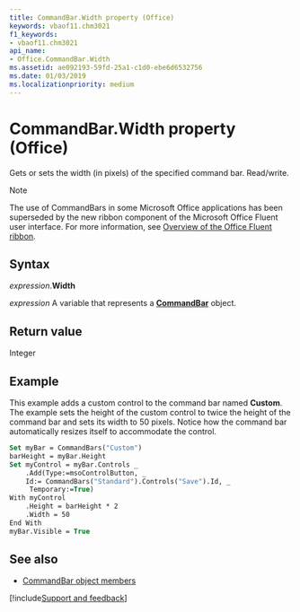 ```yaml
---
title: CommandBar.Width property (Office)
keywords: vbaof11.chm3021
f1_keywords:
- vbaof11.chm3021
api_name:
- Office.CommandBar.Width
ms.assetid: ae092193-59fd-25a1-c1d0-ebe6d6532756
ms.date: 01/03/2019
ms.localizationpriority: medium
---
```



# CommandBar.Width property (Office)

Gets or sets the width (in pixels) of the specified command bar. Read/write.

> [!NOTE]
> The use of CommandBars in some Microsoft Office applications has been superseded by the new ribbon component of the Microsoft Office Fluent user interface. For more information, see [Overview of the Office Fluent ribbon](../library-reference/concepts/overview-of-the-office-fluent-ribbon.md).


## Syntax

_expression_.**Width**

_expression_ A variable that represents a **[CommandBar](Office.CommandBar.md)** object.


## Return value

Integer


## Example

This example adds a custom control to the command bar named **Custom**. The example sets the height of the custom control to twice the height of the command bar and sets its width to 50 pixels. Notice how the command bar automatically resizes itself to accommodate the control.


```vb
Set myBar = CommandBars("Custom") 
barHeight = myBar.Height 
Set myControl = myBar.Controls _ 
    .Add(Type:=msoControlButton, _ 
    Id:= CommandBars("Standard").Controls("Save").Id, _ 
     Temporary:=True) 
With myControl 
    .Height = barHeight * 2 
    .Width = 50 
End With 
myBar.Visible = True
```


## See also

- [CommandBar object members](overview/library-reference/commandbar-members-office.md)

[!include[Support and feedback](~/includes/feedback-boilerplate.md)]